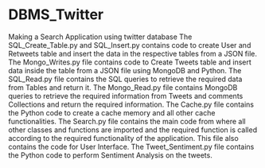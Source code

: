 # DBMS_Twitter
Making a Search Application using twitter database
The SQL_Create_Table.py and SQL_Insert.py contains code to create User and Retweets table and insert the data in the respective tables from a JSON file.
The Mongo_Writes.py file contains code to Create Tweets table and insert data inside the table from a JSON file using MongoDB and Python.
The SQL_Read.py file contains the SQL queries to retrieve the required data from Tables and return it.
The Mongo_Read.py file contains MongoDB queries to retrieve the required information from Tweets and comments Collections and return the required information.
The Cache.py file contains the Python code to create a cache memory and all other cache functionalities.
The Search.py file contains the main code from where all other classes and functions are imported and the required function is called according to the required functionality of the application. This file also contains the code for User Interface.
The Tweet_Sentiment.py file contains the Python code to perform Sentiment Analysis on the tweets. 
